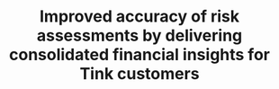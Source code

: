---
permalink: false
displayOrder: 3
title: 'Improved accuracy of risk assessments by delivering consolidated financial insights for Tink customers'
company: 'Tink is a Stockholm based fintech platform offering open banking APIs and financial data services to banks and developers worldwide.'
problem: 'In 2022, Tink discovered that the overall risk experience was fragmented: customers using risk offerings had to shuffle between multiple APIs, reports, and views to get the financial insights they needed. I worked alongside product managers, engineers, and customers to build a centralized risk experience that provided a single place to assess the affordability of an applicant.'
capabilities: [0, 2, 3, 4]
industry: 'Fintech'
year: '2022'
gallery:
  - image: '/images/work/accuracy-1.png'
    imageAlt: 'Browser interface for Tink Risk Decisioning, showing navigation and a real-time risk data overview.'
  - image: '/images/work/accuracy-2.png'
    imageAlt: 'Risk report overview with annotated fields for personal, account, and financial data.'
  - image: '/images/work/accuracy-3.png'
    imageAlt: 'JSON data file open in a text editor, displaying sample risk assessment data for a user.'
  - image: '/images/work/accuracy-4.png'
    imageAlt: 'Income summary and overview card, with highlighted values and data mapping for salary, pension, and deposits.'
  - image: '/images/work/accuracy-5.png'
    imageAlt: 'Figma design file showing details page layouts for consolidated risk experience.'
  - image: '/images/work/accuracy-6.png'
    imageAlt: 'Figma parameter mapping diagram with entity relationships and JSON data examples.'
note: "From day one, we brought our key customers (AMEX and Nordea) directly into our process. This proximity gave us a view into their workflows and allowed to build functionality that genuinely solved their problems. It sounds obvious, yet staying close to customers is surprisingly easy to forget."
---